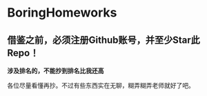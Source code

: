# BoringHomeworks

## 借鉴之前，必须注册Github账号，并至少Star此Repo！

**涉及排名的，不能抄到排名比我还高**

各位尽量看懂再抄。不过有些东西实在无聊，糊弄糊弄老师就好了吧。
